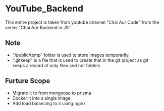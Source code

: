 # YouTube_Backend

This entire project is taken from youtube channel "Chai Aur Code" from the series "Chai Aur Backend in JS"

## Note
- "/public/temp" folder is used to store images temporarily.
- ".gitkeep" is a file that is used to create that in the git project as git keeps a record of only files and not folders.

## Furture Scope
- Migrate it to from mongoose to prisma
- Docker it into a single image
- Add load balancing to it using nginx
